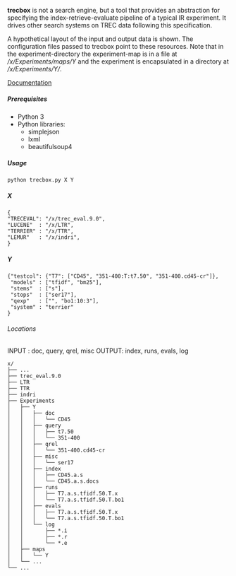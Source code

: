 **trecbox** is not a search engine, but a tool that provides an
abstraction for specifying the index-retrieve-evaluate pipeline of a
typical IR experiment. It drives other search systems on TREC data
following this specification.

A hypothetical layout of the input and output data is shown. The
configuration files passed to trecbox point to these resources. Note
that in the experiment-directory the experiment-map is in a file at
*/x/Experiments/maps/Y* and the experiment is encapsulated in a
directory at */x/Experiments/Y/*.

[Documentation][trb]

##### Prerequisites

+ Python 3
+ Python libraries:
  - simplejson
  - lxml
  - beautifulsoup4

##### Usage

```
python trecbox.py X Y
```

##### X

```
{
"TRECEVAL": "/x/trec_eval.9.0",
"LUCENE"  : "/x/LTR",
"TERRIER" : "/x/TTR",
"LEMUR"   : "/x/indri",
}
```

##### Y

```
{"testcol": {"T7": ["CD45", "351-400:T:t7.50", "351-400.cd45-cr"]},
 "models" : ["tfidf", "bm25"],
 "stems"  : ["s"],
 "stops"  : ["ser17"],
 "qexp"   : ["", "bo1:10:3"],
 "system" : "terrier"
}
```

###### Locations

INPUT : doc, query, qrel, misc
OUTPUT: index, runs, evals, log

```
x/
├── ...
├── trec_eval.9.0
├── LTR
├── TTR
├── indri
├── Experiments
│   ├── Y
│   │   ├── doc
│   │   │   └── CD45
│   │   ├── query
│   │   │   ├── t7.50
│   │   │   └── 351-400
│   │   ├── qrel
│   │   │   └── 351-400.cd45-cr
│   │   ├── misc
│   │   │   └── ser17
│   │   ├── index
│   │   │   ├── CD45.a.s
│   │   │   └── CD45.a.s.docs
│   │   ├── runs
│   │   │   ├── T7.a.s.tfidf.50.T.x
│   │   │   └── T7.a.s.tfidf.50.T.bo1
│   │   ├── evals
│   │   │   ├── T7.a.s.tfidf.50.T.x
│   │   │   └── T7.a.s.tfidf.50.T.bo1
│   │   └── log
│   │       ├── *.i
│   │       ├── *.r
│   │       └── *.e
│   ├── maps
│   │   └── Y
│   └── ...
└── ...
```

[trb]: http://kak.tx0.org/IR/trecbox

